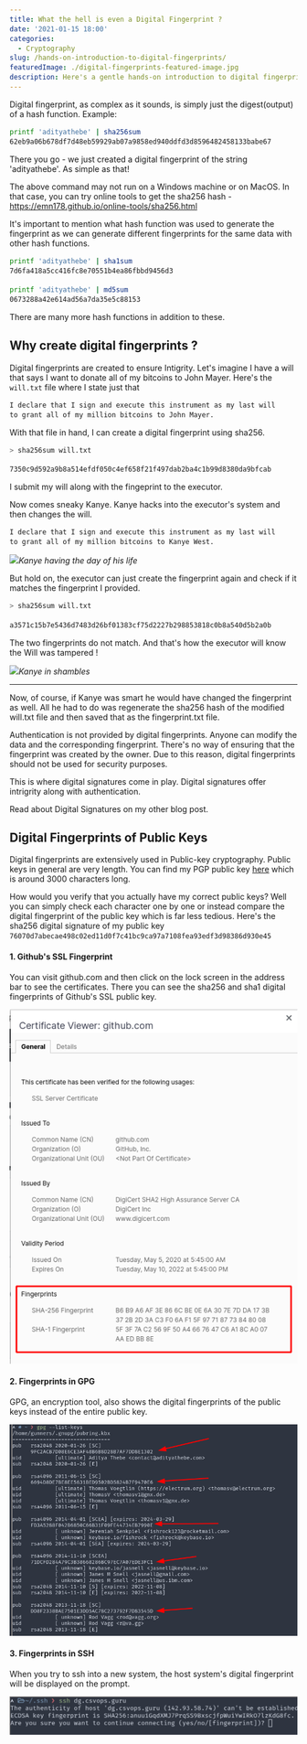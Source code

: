 ```yaml
---
title: What the hell is even a Digital Fingerprint ?
date: '2021-01-15 18:00'
categories:
  - Cryptography
slug: /hands-on-introduction-to-digital-fingerprints/
featuredImage: ./digital-fingerprints-featured-image.jpg
description: Here's a gentle hands-on introduction to digital fingerprints.
---
```


Digital fingerprint, as complex as it sounds, is simply just the digest(output) of a hash function. Example:

```bash
printf 'adityathebe' | sha256sum
62eb9a06b678df7d48eb59929ab07a9858ed940ddfd3d8596482458133babe67
```

There you go - we just created a digital fingerprint of the string 'adityathebe'. As simple as that!

The above command may not run on a Windows machine or on MacOS. In that case, you can try online tools to get the sha256 hash - https://emn178.github.io/online-tools/sha256.html

It's important to mention what hash function was used to generate the fingerprint as we can generate different fingerprints for the same data with other hash functions.

```bash
printf 'adityathebe' | sha1sum
7d6fa418a5cc416fc8e70551b4ea86fbbd9456d3

printf 'adityathebe' | md5sum
0673288a42e614ad56a7da35e5c88153
```

There are many more hash functions in addition to these.

## Why create digital fingerprints ?

Digital fingerprints are created to ensure Intigrity. Let's imagine I have a will that says I want to donate all of my bitcoins to John Mayer. Here's the `will.txt` file where I state just that

```txt
I declare that I sign and execute this instrument as my last will
to grant all of my million bitcoins to John Mayer.
```

With that file in hand, I can create a digital fingerprint using sha256.

```bash
> sha256sum will.txt

7350c9d592a9b8a514efdf050c4ef658f21f497dab2ba4c1b99d8380da9bfcab
```

I submit my will along with the fingeprint to the executor.

Now comes sneaky Kanye. Kanye hacks into the executor's system and then changes the will.

```txt
I declare that I sign and execute this instrument as my last will
to grant all of my million bitcoins to Kanye West.
```

![](https://media.giphy.com/media/iKH3eRQQ1gUebMncdL/giphy.gif)_Kanye having the day of his life_

But hold on, the executor can just create the fingerprint again and check if it matches the fingerprint I provided.

```bash
> sha256sum will.txt

a3571c15b7e5436d7483d26bf01383cf75d2227b298853818c0b8a540d5b2a0b
```

The two fingerprints do not match. And that's how the executor will know the Will was tampered !

![](https://media.giphy.com/media/rJ0w60oeJ3Im4/giphy.gif)_Kanye in shambles_

---

Now, of course, if Kanye was smart he would have changed the fingerprint as well. All he had to do was regenerate the sha256 hash of the modified will.txt file and then saved that as the fingerprint.txt file.

Authentication is not provided by digital fingerprints. Anyone can modify the data and the corresponding fingerprint. There's no way of ensuring that the fingerprint was created by the owner. Due to this reason, digital fingerprints should not be used for security purposes.

This is where digital signatures come in play. Digital signatures offer intrigrity along with authentication.

Read about Digital Signatures on my other blog post.

## Digital Fingerprints of Public Keys

Digital fingerprints are extensively used in Public-key cryptography. Public keys in general are very length. You can find my PGP public key [here](https://www.adityathebe.com/public.pgp) which is around 3000 characters long.

How would you verify that you actually have my correct public keys? Well you can simply check each character one by one or instead compare the digital fingerprint of the public key which is far less tedious. Here's the sha256 digital signature of my public key `76070d7abecae498c02ed11d0f7c41bc9ca97a7108fea93edf3d98386d930e45`

#### 1. Github's SSL Fingerprint

You can visit github.com and then click on the lock screen in the address bar to see the certificates. There you can see the sha256 and sha1 digital fingerprints of Github's SSL public key.

![](./github-ssl-fingerprints.png)

#### 2. Fingerprints in GPG

GPG, an encryption tool, also shows the digital fingerprints of the public keys instead of the entire public key.

![](./gpg-list-keys.png)

#### 3. Fingerprints in SSH

When you try to ssh into a new system, the host system's digital fingerprint will be displayed on the prompt.

![](./ssh-fingerprint.png)
